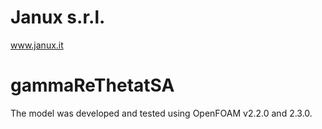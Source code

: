 # Janux s.r.l. 
www.janux.it
# gammaReThetatSA
The model was developed and tested using OpenFOAM v2.2.0 and 2.3.0.
